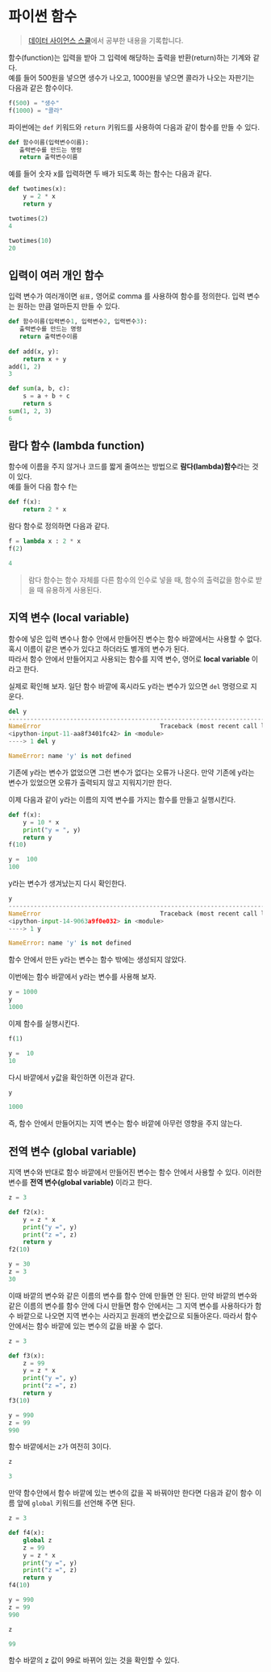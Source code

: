 # 파이썬 함수
> [데이터 사이언스 스쿨](https://datascienceschool.net/01%20python/02.06%20%ED%8C%8C%EC%9D%B4%EC%8D%AC%20%ED%95%A8%EC%88%98.html)에서 공부한 내용을 기록합니다.

함수(function)는 입력을 받아 그 입력에 해당하는 출력을 반환(return)하는 기계와 같다.  
예를 들어 500원을 넣으면 생수가 나오고, 1000원을 넣으면 콜라가 나오는 자판기는 다음과 같은 함수이다.

```python
f(500) = "생수"
f(1000) = "콜라"
```

파이썬에는 `def` 키워드와 `return` 키워드를 사용하여 다음과 같이 함수를 만들 수 있다.

```python
def 함수이름(입력변수이름):
   출력변수를 만드는 명령
   return 출력변수이름
```

예를 들어 숫자 x를 입력하면 두 배가 되도록 하는 함수는 다음과 같다.

```python
def twotimes(x):
    y = 2 * x
    return y
```

```python
twotimes(2)
4

twotimes(10)
20
```

## 입력이 여러 개인 함수
입력 변수가 여러개이면 `쉼표,` 영어로 comma 를 사용하여 함수를 정의한다. 입력 변수는 원하는 만큼 얼마든지 만들 수 있다.

```python
def 함수이름(입력변수1, 입력변수2, 입력변수3):
   출력변수를 만드는 명령
   return 출력변수이름
   
def add(x, y):
    return x + y
add(1, 2)
3

def sum(a, b, c):
    s = a + b + c
    return s
sum(1, 2, 3)
6
```

## 람다 함수 (lambda function)
함수에 이름을 주지 않거나 코드를 짧게 줄여쓰는 방법으로 **람다(lambda)함수**라는 것이 있다.  
예를 들어 다음 함수 f는

```python
def f(x):
    return 2 * x
```

람다 함수로 정의하면 다음과 같다.

```python
f = lambda x : 2 * x
f(2)

4
```

> 람다 함수는 함수 자체를 다른 함수의 인수로 넣을 때, 함수의 출력값을 함수로 받을 때 유용하게 사용된다.

## 지역 변수 (local variable)
함수에 넣은 입력 변수나 함수 안에서 만들어진 변수는 함수 바깥에서는 사용할 수 없다. 혹시 이름이 같은 변수가 있다고 하더라도 별개의 변수가 된다.  
따라서 함수 안에서 만들어지고 사용되는 함수를 지역 변수, 영어로 **local variable** 이라고 한다.

실제로 확인해 보자. 일단 함수 바깥에 혹시라도 y라는 변수가 있으면 `del` 명령으로 지운다.

```python
del y
---------------------------------------------------------------------------
NameError                                 Traceback (most recent call last)
<ipython-input-11-aa8f3401fc42> in <module>
----> 1 del y

NameError: name 'y' is not defined
```

기존에 y라는 변수가 없었으면 그런 변수가 없다는 오류가 나온다. 만약 기존에 y라는 변수가 있었으면 오류가 출력되지 않고 지워지기만 한다.

이제 다음과 같이 y라는 이름의 지역 변수를 가지는 함수를 만들고 실행시킨다.

```python
def f(x):
    y = 10 * x
    print("y = ", y)
    return y
f(10)

y =  100
100
```

y라는 변수가 생겨났는지 다시 확인한다.

```python
y
---------------------------------------------------------------------------
NameError                                 Traceback (most recent call last)
<ipython-input-14-9063a9f0e032> in <module>
----> 1 y

NameError: name 'y' is not defined
```

함수 안에서 만든 y라는 변수는 함수 밖에는 생성되지 않았다.

이번에는 함수 바깥에서 y라는 변수를 사용해 보자.

```python
y = 1000
y
1000
```

이제 함수를 실행시킨다.

```python
f(1)

y =  10
10
```

다시 바깥에서 y값을 확인하면 이전과 같다.

```python
y

1000
```
즉, 함수 안에서 만들어지는 지역 변수는 함수 바깥에 아무런 영향을 주지 않는다.

## 전역 변수 (global variable)
지역 변수와 반대로 함수 바깥에서 만들어진 변수는 함수 안에서 사용할 수 있다. 이러한 변수를 **전역 변수(global variable)** 이라고 한다.

```python
z = 3

def f2(x):
    y = z * x
    print("y =", y)
    print("z =", z)
    return y
f2(10)

y = 30
z = 3
30
```

이때 바깥의 변수와 같은 이름의 변수를 함수 안에 만들면 안 된다. 만약 바깥의 변수와 같은 이름의 변수를 함수 안에 다시 만들면 함수 안에서는 그 지역 변수를 사용하다가 함수 바깥으로 나오면 지역 변수는 사라지고 원래의 변숫값으로 되돌아온다. 따라서 함수 안에서는 함수 바깥에 있는 변수의 값을 바꿀 수 없다.

```python
z = 3

def f3(x):
    z = 99
    y = z * x
    print("y =", y)
    print("z =", z)
    return y
f3(10)

y = 990
z = 99
990
```

함수 바깥에서는 z가 여전히 3이다.

```python
z

3
```

만약 함수안에서 함수 바깥에 있는 변수의 값을 꼭 바꿔야만 한다면 다음과 같이 함수 이름 앞에 `global` 키워드를 선언해 주면 된다.

```python
z = 3

def f4(x):
    global z
    z = 99
    y = z * x
    print("y =", y)
    print("z =", z)
    return y
f4(10)

y = 990
z = 99
990

z

99
```

함수 바깥의 z 값이 99로 바뀌어 있는 것을 확인할 수 있다.
